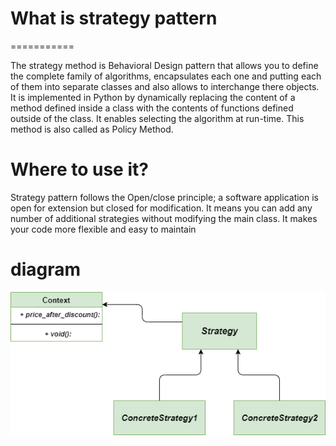 # What is strategy pattern
===========

The strategy method is Behavioral Design pattern that allows you to define the complete family of algorithms, encapsulates each one and putting each of them into separate classes and also allows to interchange there objects. It is implemented in Python by dynamically replacing the content of a method defined inside a class with the contents of functions defined outside of the class. It enables selecting the algorithm at run-time. This method is also called as Policy Method.

# Where to use it?

Strategy pattern follows the Open/close principle; a software application is open for extension but closed for modification. It means you can add any number of additional strategies without modifying the main class. It makes your code more flexible and easy to maintain

# diagram

![Alt text](./readme_files/class-diagram-Strategy-method.png?raw=true "vectorstore")
